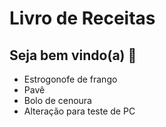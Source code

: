 
# Livro de Receitas

## Seja bem vindo(a) :tada:

- Estrogonofe de frango
- Pavê
- Bolo de cenoura
- Alteração para teste de PC
